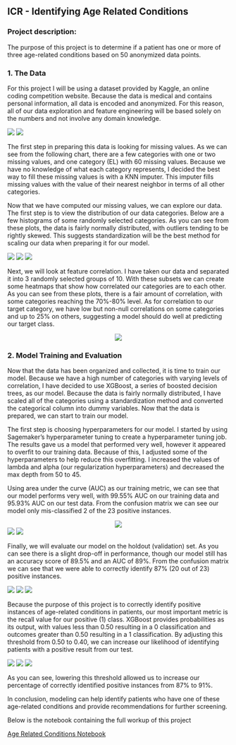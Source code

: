 ## ICR - Identifying Age Related Conditions

### Project description:

The purpose of this project is to determine if a patient has one or more of three age-related conditions based on 50 anonymized data points. 

### 1. The Data

For this project I will be using a dataset provided by Kaggle, an online coding competition website. Because the data is medical and contains personal information, all data is encoded and anonymized. For this reason, all of our data exploration and feature engineering will be based solely on the numbers and not involve any domain knowledge. 

<img src="https://github.com/ksivitz/ksivitz.github.io/blob/2a346a620828f8646795d597f838a3c69e5cfcb7/images/icr-data.PNG?raw=true"/>
<img src="https://github.com/ksivitz/ksivitz.github.io/blob/2a346a620828f8646795d597f838a3c69e5cfcb7/images/icr-data-2.PNG?raw=true"/>

The first step in preparing this data is looking for missing values. As we can see from the following chart, there are a few categories with one or two missing values, and one category (EL) with 60 missing values. Because we have no knowledge of what each category represents, I decided the best way to fill these missing values is with a KNN imputer. This imputer fills missing values with the value of their nearest neighbor in terms of all other categories. 


Now that we have computed our missing values, we can explore our data. The first step is to view the distribution of our data categories. Below are a few histograms of some randomly selected categories. As you can see from these plots, the data is fairly normally distributed, with outliers tending to be rightly skewed. This suggests standardization will be the best method for scaling our data when preparing it for our model. 

<img src="https://github.com/ksivitz/ksivitz.github.io/blob/3db595d655e66b1107688a878849afe7f9a05bf7/images/dl-hist.PNG?raw=true"/>
<img src="https://github.com/ksivitz/ksivitz.github.io/blob/3db595d655e66b1107688a878849afe7f9a05bf7/images/ee-hist.PNG?raw=true"/>
<img src="https://github.com/ksivitz/ksivitz.github.io/blob/3db595d655e66b1107688a878849afe7f9a05bf7/images/cr-hist.PNG?raw=true"/>

Next, we will look at feature correlation. I have taken our data and separated it into 3 randomly selected groups of 10. With these subsets we can create some heatmaps that show how correlated our categories are to each other. As you can see from these plots, there is a fair amount of correlation, with some categories reaching the 70%-80% level. As for correlation to our target category, we have low but non-null correlations on some categories and up to 25% on others, suggesting a model should do well at predicting our target class. 

<center><img src="https://github.com/ksivitz/ksivitz.github.io/blob/3db595d655e66b1107688a878849afe7f9a05bf7/images/heatmaps.PNG?raw=true"/></center>
  
### 2. Model Training and Evaluation

Now that the data has been organized and collected, it is time to train our model. Because we have a high number of categories with varying levels of correlation, I have decided to use XGBoost, a series of boosted decision trees, as our model. Because the data is fairly normally distributed, I have scaled all of the categories using a standardization method and converted the categorical column into dummy variables. Now that the data is prepared, we can start to train our model. 

The first step is choosing hyperparameters for our model. I started by using Sagemaker’s hyperparameter tuning to create a hyperparameter tuning job. The results gave us a model that performed very well, however it appeared to overfit to our training data. Because of this, I adjusted some of the hyperparameters to help reduce this overfitting. I increased the values of lambda and alpha (our regularization hyperparameters) and decreased the max depth from 50 to 45.

Using area under the curve (AUC) as our training metric, we can see that our model performs very well, with 99.55% AUC on our training data and 95.93% AUC on our test data. From the confusion matrix we can see our model only mis-classified 2 of the 23 positive instances. 

<center><img src="https://github.com/ksivitz/ksivitz.github.io/blob/4a99524cf92a1aef693c89d25198b9383202f736/images/auc-curve-test.PNG?raw=true"/></center>

<img src="https://github.com/ksivitz/ksivitz.github.io/blob/4a99524cf92a1aef693c89d25198b9383202f736/images/confusion-test.PNG?raw=true"/>

<img src="https://github.com/ksivitz/ksivitz.github.io/blob/4a99524cf92a1aef693c89d25198b9383202f736/images/class-report-test.PNG?raw=true"/>



Finally, we will evaluate our model on the holdout (validation) set. As you can see there is a slight drop-off in performance, though our model still has an accuracy score of 89.5% and an AUC of 89%. From the confusion matrix we can see that we were able to correctly identify 87% (20 out of 23) positive instances.

<img src="https://github.com/ksivitz/ksivitz.github.io/blob/979f251ddfe52e03b3ceeb089f6e44d581f66dd2/images/auc-5.PNG?raw=true"/>

<img src="https://github.com/ksivitz/ksivitz.github.io/blob/979f251ddfe52e03b3ceeb089f6e44d581f66dd2/images/confusion-5.PNG?raw=true"/>

<img src="https://github.com/ksivitz/ksivitz.github.io/blob/979f251ddfe52e03b3ceeb089f6e44d581f66dd2/images/class-5.PNG?raw=true"/>

Because the purpose of this project is to correctly identify positive instances of age-related conditions in patients, our most important metric is the recall value for our positive (1) class. XGBoost provides probabilities as its output, with values less than 0.50 resulting in a 0 classification and outcomes greater than 0.50 resulting in a 1 classification. By adjusting this threshold from 0.50 to 0.40, we can increase our likelihood of identifying patients with a positive result from our test.  


<img src="https://github.com/ksivitz/ksivitz.github.io/blob/979f251ddfe52e03b3ceeb089f6e44d581f66dd2/images/auc-4.PNG?raw=true"/>

<img src="https://github.com/ksivitz/ksivitz.github.io/blob/979f251ddfe52e03b3ceeb089f6e44d581f66dd2/images/confusion-4.PNG?raw=true"/>

<img src="https://github.com/ksivitz/ksivitz.github.io/blob/979f251ddfe52e03b3ceeb089f6e44d581f66dd2/images/class-report-4.PNG?raw=true"/>


As you can see, lowering this threshold allowed us to increase our percentage of correctly identified positive instances from 87% to 91%.



In conclusion, modeling can help identify patients who have one of these age-related conditions and provide recommendations for further screening. 

Below is the notebook containing the full workup of this project

[Age Related Conditions Notebook](https://ksivitz.github.io/notebooks/ICR-XGBoost-Notebook.html)
